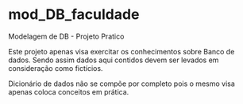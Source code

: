 # mod_DB_faculdade
Modelagem de DB - Projeto Pratico

  Este projeto apenas visa exercitar os conhecimentos sobre Banco de dados.
  Sendo assim dados aqui contidos devem ser levados em consideração como fictícios.
  
  Dicionário de dados não se compõe por completo pois o mesmo visa apenas coloca conceitos em prática.
